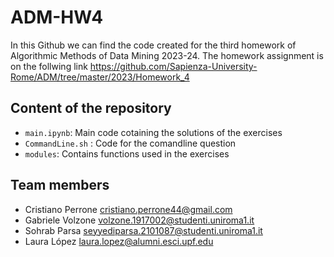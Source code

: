 # ADM-HW4

In this Github we can find the code created for the third homework of Algorithmic Methods of Data Mining 2023-24. The homework assignment is on the follwing link
https://github.com/Sapienza-University-Rome/ADM/tree/master/2023/Homework_4

## Content of the repository
* `main.ipynb`: Main code cotaining the solutions of the exercises
* `CommandLine.sh` : Code for the comandline question
* `modules`: Contains functions used in the exercises

## Team members
* Cristiano Perrone cristiano.perrone44@gmail.com
* Gabriele Volzone volzone.1917002@studenti.uniroma1.it
* Sohrab Parsa seyyediparsa.2101087@studenti.uniroma1.it
* Laura López laura.lopez@alumni.esci.upf.edu

